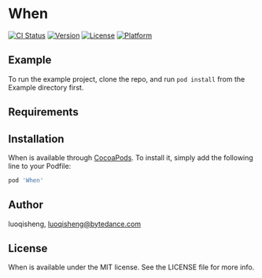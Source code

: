 # When

[![CI Status](https://img.shields.io/travis/luoqisheng/When.svg?style=flat)](https://travis-ci.org/luoqisheng/When)
[![Version](https://img.shields.io/cocoapods/v/When.svg?style=flat)](https://cocoapods.org/pods/When)
[![License](https://img.shields.io/cocoapods/l/When.svg?style=flat)](https://cocoapods.org/pods/When)
[![Platform](https://img.shields.io/cocoapods/p/When.svg?style=flat)](https://cocoapods.org/pods/When)

## Example

To run the example project, clone the repo, and run `pod install` from the Example directory first.

## Requirements

## Installation

When is available through [CocoaPods](https://cocoapods.org). To install
it, simply add the following line to your Podfile:

```ruby
pod 'When'
```

## Author

luoqisheng, luoqisheng@bytedance.com

## License

When is available under the MIT license. See the LICENSE file for more info.
